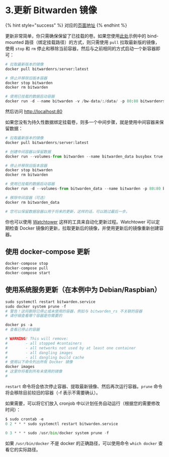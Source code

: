 # 3.更新 Bitwarden 镜像

{% hint style="success" %}
对应的[页面地址](https://github.com/dani-garcia/bitwarden_rs/wiki/Updating-the-bitwarden-image)
{% endhint %}

更新非常简单，你只需确保保留了已挂载的卷。如果您使用[此处](starting-a-container.md)示例中的 bind-mounted 路径（绑定挂载路径）的方式，则只需使用 `pull` 拉取最新版的镜像，使用 `stop` 和 `rm` 停止和移除当前容器，然后与之前相同的方式启动一个新容器即可：

```python
# 拉取最新版本的镜像
docker pull bitwardenrs/server:latest

# 停止并移除旧版本容器
docker stop bitwarden
docker rm bitwarden

# 使用已挂载的数据启动容器
docker run -d --name bitwarden -v /bw-data/:/data/ -p 80:80 bitwardenrs/server:latest
```

然后访问 [http://localhost:80](http://localhost/)

如果您没有为持久性数据绑定挂载卷，则多一个中间步骤，就是使用中间容器来保留数据：

```python
# 拉取最新版本的镜像
docker pull bitwardenrs/server:latest

# 创建中间容器以保留数据
docker run --volumes-from bitwarden --name bitwarden_data busybox true

# 停止并移除旧版本容器
docker stop bitwarden
docker rm bitwarden

# 使用已挂载的数据启动容器
docker run -d --volumes-from bitwarden_data --name bitwarden -p 80:80 bitwardenrs/server:latest

# 移除中间容器（可选）
docker rm bitwarden_data

# 您可以保留数据容器以用于将来的更新，这样的话，可以跳过最后一步。
```

你也可以使用 [Watchtower](https://containrrr.dev/watchtower/) 这样的工具来自动化更新过程。Watchtower 可以定期检查 Docker 镜像的更新，拉取更新后的镜像，并使用更新后的镜像重新创建容器。

## 使用 docker-compose 更新 <a id="updating-when-using-docker-compose"></a>

```python
docker-compose stop
docker-compose pull
docker-compose start
```

## 使用系统服务更新（在本例中为 Debian/Raspbian） <a id="updating-when-using-systemd-service-in-this-case-debian-raspbian"></a>

```python
sudo systemctl restart bitwarden.service
sudo docker system prune -f
# 警告！这将删除已停止或未使用的容器，例如与 bitwarden_rs 不关联的容器
# 请仔细查看哪个容器是你需要的

docker ps -a
# 查看已停止的容器

# WARNING! This will remove:
#        - all stopped #containers
#        - all networks not used by at least one container
#        - all dangling images
#        - all dangling build cache
# 使用以下命令列出所有 Docker 镜像
docker images
# 这里你将看到所有未使用的镜像
#
```

`restart` 命令将会依次停止容器、提取最新镜像、然后再次运行容器。`prune` 命令将会移除目前较旧的容器（-f 表示不需要确认）。

如果需要，可以将它们放入 cronjob 中以计划任务自动运行（根据您的需要修改时间）：

```python
$ sudo crontab -e
0 2 * * * sudo systemctl restart bitwarden.service

0 3 * * * sudo /usr/bin/docker system prune -f
```

如果 `/usr/bin/docker` 不是 docker 的正确路径，可以使用命令 `which docker` 查看它的实际路径。

